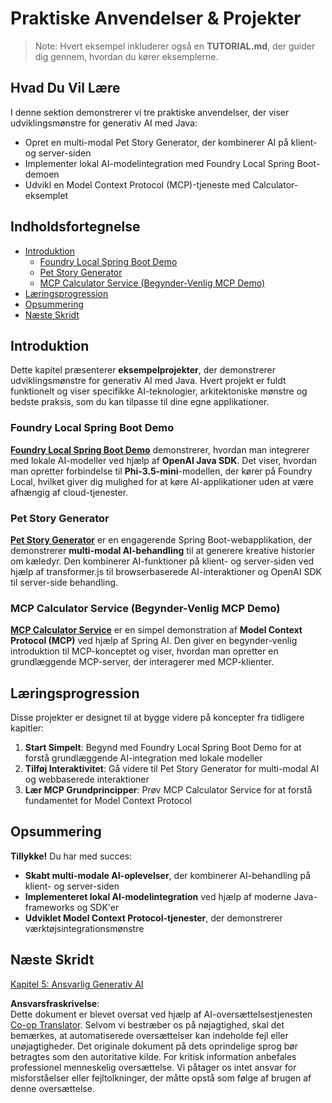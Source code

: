 <!--
CO_OP_TRANSLATOR_METADATA:
{
  "original_hash": "139c227ef39d24287257d1aff6fc6973",
  "translation_date": "2025-07-25T09:37:22+00:00",
  "source_file": "04-PracticalSamples/README.md",
  "language_code": "da"
}
-->
# Praktiske Anvendelser & Projekter

> Note: Hvert eksempel inkluderer også en **TUTORIAL.md**, der guider dig gennem, hvordan du kører eksemplerne.

## Hvad Du Vil Lære
I denne sektion demonstrerer vi tre praktiske anvendelser, der viser udviklingsmønstre for generativ AI med Java:
- Opret en multi-modal Pet Story Generator, der kombinerer AI på klient- og server-siden
- Implementer lokal AI-modelintegration med Foundry Local Spring Boot-demoen
- Udvikl en Model Context Protocol (MCP)-tjeneste med Calculator-eksemplet

## Indholdsfortegnelse

- [Introduktion](../../../04-PracticalSamples)
  - [Foundry Local Spring Boot Demo](../../../04-PracticalSamples)
  - [Pet Story Generator](../../../04-PracticalSamples)
  - [MCP Calculator Service (Begynder-Venlig MCP Demo)](../../../04-PracticalSamples)
- [Læringsprogression](../../../04-PracticalSamples)
- [Opsummering](../../../04-PracticalSamples)
- [Næste Skridt](../../../04-PracticalSamples)

## Introduktion

Dette kapitel præsenterer **eksempelprojekter**, der demonstrerer udviklingsmønstre for generativ AI med Java. Hvert projekt er fuldt funktionelt og viser specifikke AI-teknologier, arkitektoniske mønstre og bedste praksis, som du kan tilpasse til dine egne applikationer.

### Foundry Local Spring Boot Demo

**[Foundry Local Spring Boot Demo](foundrylocal/README.md)** demonstrerer, hvordan man integrerer med lokale AI-modeller ved hjælp af **OpenAI Java SDK**. Det viser, hvordan man opretter forbindelse til **Phi-3.5-mini**-modellen, der kører på Foundry Local, hvilket giver dig mulighed for at køre AI-applikationer uden at være afhængig af cloud-tjenester.

### Pet Story Generator

**[Pet Story Generator](petstory/README.md)** er en engagerende Spring Boot-webapplikation, der demonstrerer **multi-modal AI-behandling** til at generere kreative historier om kæledyr. Den kombinerer AI-funktioner på klient- og server-siden ved hjælp af transformer.js til browserbaserede AI-interaktioner og OpenAI SDK til server-side behandling.

### MCP Calculator Service (Begynder-Venlig MCP Demo)

**[MCP Calculator Service](mcp/calculator/README.md)** er en simpel demonstration af **Model Context Protocol (MCP)** ved hjælp af Spring AI. Den giver en begynder-venlig introduktion til MCP-konceptet og viser, hvordan man opretter en grundlæggende MCP-server, der interagerer med MCP-klienter.

## Læringsprogression

Disse projekter er designet til at bygge videre på koncepter fra tidligere kapitler:

1. **Start Simpelt**: Begynd med Foundry Local Spring Boot Demo for at forstå grundlæggende AI-integration med lokale modeller
2. **Tilføj Interaktivitet**: Gå videre til Pet Story Generator for multi-modal AI og webbaserede interaktioner
3. **Lær MCP Grundprincipper**: Prøv MCP Calculator Service for at forstå fundamentet for Model Context Protocol

## Opsummering

**Tillykke!** Du har med succes:

- **Skabt multi-modale AI-oplevelser**, der kombinerer AI-behandling på klient- og server-siden
- **Implementeret lokal AI-modelintegration** ved hjælp af moderne Java-frameworks og SDK'er
- **Udviklet Model Context Protocol-tjenester**, der demonstrerer værktøjsintegrationsmønstre

## Næste Skridt

[Kapitel 5: Ansvarlig Generativ AI](../05-ResponsibleGenAI/README.md)

**Ansvarsfraskrivelse**:  
Dette dokument er blevet oversat ved hjælp af AI-oversættelsestjenesten [Co-op Translator](https://github.com/Azure/co-op-translator). Selvom vi bestræber os på nøjagtighed, skal det bemærkes, at automatiserede oversættelser kan indeholde fejl eller unøjagtigheder. Det originale dokument på dets oprindelige sprog bør betragtes som den autoritative kilde. For kritisk information anbefales professionel menneskelig oversættelse. Vi påtager os intet ansvar for misforståelser eller fejltolkninger, der måtte opstå som følge af brugen af denne oversættelse.